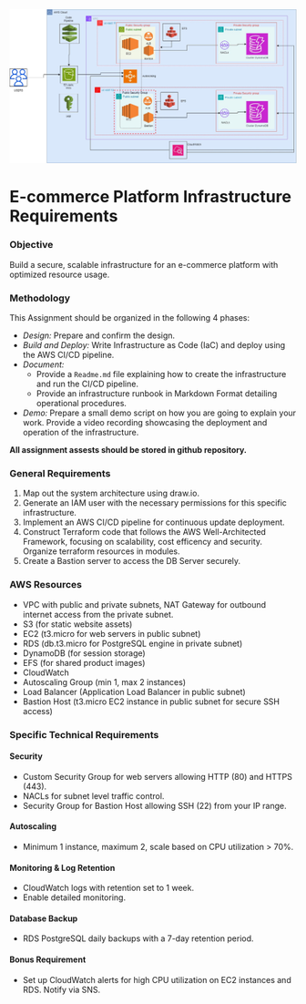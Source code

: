 <img src="E-commerce-V3.0.jpg">

# E-commerce Platform Infrastructure Requirements

### Objective
Build a secure, scalable infrastructure for an e-commerce platform with optimized resource usage.

### Methodology
This Assignment should be organized in the following 4 phases:
- *Design:* Prepare and confirm the design.
- *Build and Deploy:* Write Infrastructure as Code (IaC) and deploy using the AWS CI/CD pipeline.
- *Document:*
  - Provide a `Readme.md` file explaining how to create the infrastructure and run the CI/CD pipeline.
  - Provide an infrastructure runbook in Markdown Format detailing operational procedures.
- *Demo:* Prepare a small demo script on how you are going to explain your work. Provide a video recording showcasing the deployment and operation of the infrastructure.

**All assignment assests should be stored in github repository.**

### General Requirements
1. Map out the system architecture using draw.io.
2. Generate an IAM user with the necessary permissions for this specific infrastructure.
3. Implement an AWS CI/CD pipeline for continuous update deployment.
4. Construct Terraform code that follows the AWS Well-Architected Framework, focusing on scalability, cost efficency and security. Organize terraform resources in modules.
5. Create a Bastion server to access the DB Server securely.

### AWS Resources
- VPC with public and private subnets, NAT Gateway for outbound internet access from the private subnet.
- S3 (for static website assets)
- EC2 (t3.micro for web servers in public subnet)
- RDS (db.t3.micro for PostgreSQL engine in private subnet)
- DynamoDB (for session storage)
- EFS (for shared product images)
- CloudWatch
- Autoscaling Group (min 1, max 2 instances)
- Load Balancer (Application Load Balancer in public subnet)
- Bastion Host (t3.micro EC2 instance in public subnet for secure SSH access)

### Specific Technical Requirements

#### Security
- Custom Security Group for web servers allowing HTTP (80) and HTTPS (443).
- NACLs for subnet level traffic control.
- Security Group for Bastion Host allowing SSH (22) from your IP range.

#### Autoscaling
- Minimum 1 instance, maximum 2, scale based on CPU utilization > 70%.

#### Monitoring & Log Retention
- CloudWatch logs with retention set to 1 week.
- Enable detailed monitoring.

#### Database Backup
- RDS PostgreSQL daily backups with a 7-day retention period.

#### Bonus Requirement
- Set up CloudWatch alerts for high CPU utilization on EC2 instances and RDS. Notify via SNS.
